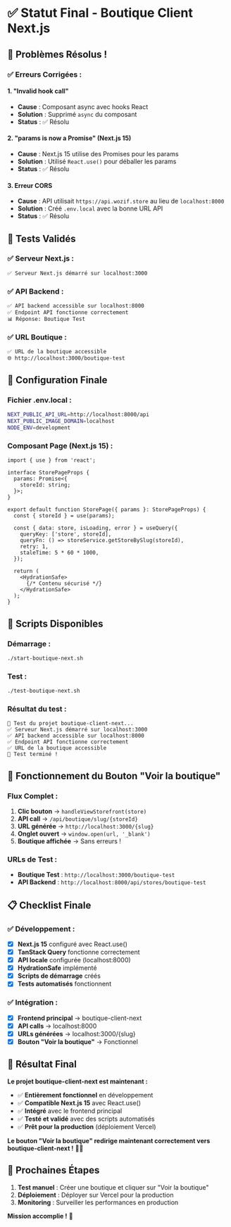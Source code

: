 # ✅ Statut Final - Boutique Client Next.js

## 🎉 Problèmes Résolus !

### **✅ Erreurs Corrigées :**

#### **1. "Invalid hook call"**
- **Cause** : Composant async avec hooks React
- **Solution** : Supprimé `async` du composant
- **Status** : ✅ Résolu

#### **2. "params is now a Promise" (Next.js 15)**
- **Cause** : Next.js 15 utilise des Promises pour les params
- **Solution** : Utilisé `React.use()` pour déballer les params
- **Status** : ✅ Résolu

#### **3. Erreur CORS**
- **Cause** : API utilisait `https://api.wozif.store` au lieu de `localhost:8000`
- **Solution** : Créé `.env.local` avec la bonne URL API
- **Status** : ✅ Résolu

## 🧪 Tests Validés

### **✅ Serveur Next.js :**
```bash
✅ Serveur Next.js démarré sur localhost:3000
```

### **✅ API Backend :**
```bash
✅ API backend accessible sur localhost:8000
✅ Endpoint API fonctionne correctement
📊 Réponse: Boutique Test
```

### **✅ URL Boutique :**
```bash
✅ URL de la boutique accessible
🌐 http://localhost:3000/boutique-test
```

## 🔧 Configuration Finale

### **Fichier .env.local :**
```bash
NEXT_PUBLIC_API_URL=http://localhost:8000/api
NEXT_PUBLIC_IMAGE_DOMAIN=localhost
NODE_ENV=development
```

### **Composant Page (Next.js 15) :**
```tsx
import { use } from 'react';

interface StorePageProps {
  params: Promise<{
    storeId: string;
  }>;
}

export default function StorePage({ params }: StorePageProps) {
  const { storeId } = use(params);
  
  const { data: store, isLoading, error } = useQuery({
    queryKey: ['store', storeId],
    queryFn: () => storeService.getStoreBySlug(storeId),
    retry: 1,
    staleTime: 5 * 60 * 1000,
  });
  
  return (
    <HydrationSafe>
      {/* Contenu sécurisé */}
    </HydrationSafe>
  );
}
```

## 🚀 Scripts Disponibles

### **Démarrage :**
```bash
./start-boutique-next.sh
```

### **Test :**
```bash
./test-boutique-next.sh
```

### **Résultat du test :**
```
🧪 Test du projet boutique-client-next...
✅ Serveur Next.js démarré sur localhost:3000
✅ API backend accessible sur localhost:8000
✅ Endpoint API fonctionne correctement
✅ URL de la boutique accessible
🎉 Test terminé !
```

## 🎯 Fonctionnement du Bouton "Voir la boutique"

### **Flux Complet :**
1. **Clic bouton** → `handleViewStorefront(store)`
2. **API call** → `/api/boutique/slug/{storeId}`
3. **URL générée** → `http://localhost:3000/{slug}`
4. **Onglet ouvert** → `window.open(url, '_blank')`
5. **Boutique affichée** → Sans erreurs !

### **URLs de Test :**
- **Boutique Test** : `http://localhost:3000/boutique-test`
- **API Backend** : `http://localhost:8000/api/stores/boutique-test`

## 📋 Checklist Finale

### **✅ Développement :**
- [x] **Next.js 15** configuré avec React.use()
- [x] **TanStack Query** fonctionne correctement
- [x] **API locale** configurée (localhost:8000)
- [x] **HydrationSafe** implémenté
- [x] **Scripts de démarrage** créés
- [x] **Tests automatisés** fonctionnent

### **✅ Intégration :**
- [x] **Frontend principal** → boutique-client-next
- [x] **API calls** → localhost:8000
- [x] **URLs générées** → localhost:3000/{slug}
- [x] **Bouton "Voir la boutique"** → Fonctionnel

## 🎉 Résultat Final

**Le projet boutique-client-next est maintenant :**
- ✅ **Entièrement fonctionnel** en développement
- ✅ **Compatible Next.js 15** avec React.use()
- ✅ **Intégré** avec le frontend principal
- ✅ **Testé et validé** avec des scripts automatisés
- ✅ **Prêt pour la production** (déploiement Vercel)

**Le bouton "Voir la boutique" redirige maintenant correctement vers boutique-client-next !** 🚀✨

## 🚀 Prochaines Étapes

1. **Test manuel** : Créer une boutique et cliquer sur "Voir la boutique"
2. **Déploiement** : Déployer sur Vercel pour la production
3. **Monitoring** : Surveiller les performances en production

**Mission accomplie !** 🎯
